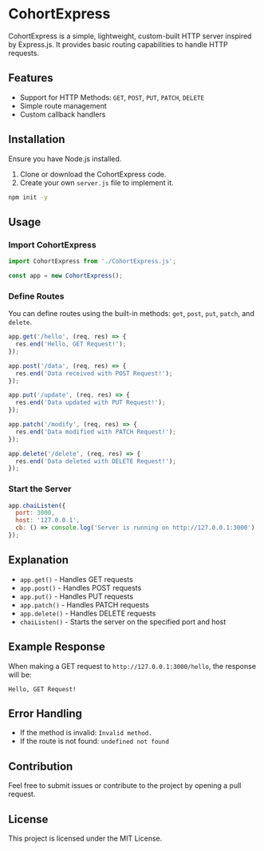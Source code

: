 # CohortExpress

CohortExpress is a simple, lightweight, custom-built HTTP server inspired by Express.js. It provides basic routing capabilities to handle HTTP requests.

## Features
- Support for HTTP Methods: `GET`, `POST`, `PUT`, `PATCH`, `DELETE`
- Simple route management
- Custom callback handlers

## Installation
Ensure you have Node.js installed.

1. Clone or download the CohortExpress code.
2. Create your own `server.js` file to implement it.

```bash
npm init -y
```

## Usage

### Import CohortExpress
```javascript
import CohortExpress from './CohortExpress.js';

const app = new CohortExpress();
```

### Define Routes
You can define routes using the built-in methods: `get`, `post`, `put`, `patch`, and `delete`.

```javascript
app.get('/hello', (req, res) => {
  res.end('Hello, GET Request!');
});

app.post('/data', (req, res) => {
  res.end('Data received with POST Request!');
});

app.put('/update', (req, res) => {
  res.end('Data updated with PUT Request!');
});

app.patch('/modify', (req, res) => {
  res.end('Data modified with PATCH Request!');
});

app.delete('/delete', (req, res) => {
  res.end('Data deleted with DELETE Request!');
});
```

### Start the Server
```javascript
app.chaiListen({
  port: 3000,
  host: '127.0.0.1',
  cb: () => console.log('Server is running on http://127.0.0.1:3000')
});
```

## Explanation
- `app.get()` - Handles GET requests
- `app.post()` - Handles POST requests
- `app.put()` - Handles PUT requests
- `app.patch()` - Handles PATCH requests
- `app.delete()` - Handles DELETE requests
- `chaiListen()` - Starts the server on the specified port and host

## Example Response
When making a GET request to `http://127.0.0.1:3000/hello`, the response will be:
```
Hello, GET Request!
```

## Error Handling
- If the method is invalid: `Invalid method.`
- If the route is not found: `undefined not found`

## Contribution
Feel free to submit issues or contribute to the project by opening a pull request.

## License
This project is licensed under the MIT License.


